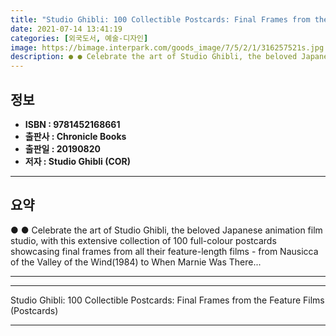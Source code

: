 ```yaml
---
title: "Studio Ghibli: 100 Collectible Postcards: Final Frames from the Feature Films (Postcards)"
date: 2021-07-14 13:41:19
categories: [외국도서, 예술-디자인]
image: https://bimage.interpark.com/goods_image/7/5/2/1/316257521s.jpg
description: ● ● Celebrate the art of Studio Ghibli, the beloved Japanese animation film studio, with this extensive collection of 100 full-colour postcards showcasing fin
---
```


## **정보**

- **ISBN : 9781452168661**
- **출판사 : Chronicle Books**
- **출판일 : 20190820**
- **저자 : Studio Ghibli (COR)**

------



## **요약**

●  ●  Celebrate the art of Studio Ghibli, the beloved Japanese animation film studio, with this extensive collection of 100 full-colour postcards showcasing final frames from all their feature-length films - from Nausicca of the Valley of the Wind(1984) to When Marnie Was There... 

------



------


Studio Ghibli: 100 Collectible Postcards: Final Frames from the Feature Films (Postcards) 

------



